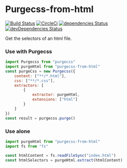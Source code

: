 # Purgecss-from-html  
[![Build Status](https://travis-ci.org/FullHuman/purgecss-from-html.svg?branch=master)](https://travis-ci.org/FullHuman/purgecss-from-html)
[![CircleCi](https://circleci.com/gh/FullHuman/purgecss-from-html/tree/master.svg?style=shield)]()
[![dependencies Status](https://david-dm.org/fullhuman/purgecss-from-html/status.svg)](https://david-dm.org/fullhuman/purgecss-from-html)
[![devDependencies Status](https://david-dm.org/fullhuman/purgecss-from-html/dev-status.svg)](https://david-dm.org/fullhuman/purgecss-from-html?type=dev)

Get the selectors of an html file.

### Use with Purgecss
```js
import Purgecss from "purgecss"
import purgeHtml from "purgecss-from-html"
const purgeCss = new Purgecss({
    content: ["**/*.html"],
    css: ["**/*.css"],
    extractors: [
        {
            extractor: purgeHtml,
            extensions: ["html"]
        }
    ]
})
const result = purgecss.purge()
```

### Use alone

```js
import purgeHtml from "purgecss-from-html"
import fs from "fs"

const htmlContent = fs.readFileSync("index.html")
const htmlSelectors = purgeHtml.extract(htmlContent)

```
